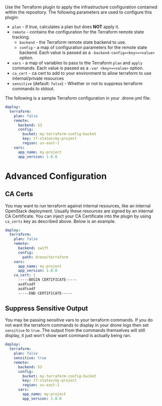 Use the Terraform plugin to apply the infrastructure configuration contained within the repository. The following parameters are used to configure this plugin:

* `plan` - if true, calculates a plan but does __NOT__ apply it.
* `remote` - contains the configuration for the Terraform remote state tracking.
  * `backend` - the Terraform remote state backend to use.
  * `config` - a map of configuration parameters for the remote state backend. Each value is passed as a `-backend-config=<key>=<value>` option.
* `vars` - a map of variables to pass to the Terraform `plan` and `apply` commands. Each value is passed as a `-var
 <key>=<value>` option.
* `ca_cert` - ca cert to add to your environment to allow terraform to use internal/private resources
* `sensitive` (default: `false`) - Whether or not to suppress terraform commands to stdout.

The following is a sample Terraform configuration in your .drone.yml file:

```yaml
deploy:
  terraform:
    plan: false
    remote:
      backend: S3
      config:
        bucket: my-terraform-config-bucket
        key: tf-states/my-project
        region: us-east-1
    vars:
      app_name: my-project
      app_version: 1.0.0
```

# Advanced Configuration

## CA Certs
You may want to run terraform against internal resources, like an internal
OpenStack deployment.  Usually these resources are signed by an internal
CA Certificate.  You can inject your CA Certificate into the plugin by using
`ca_certs` key as described above.  Below is an example.

```yaml
deploy:
  terraform:
    plan: false
    remote:
      backend: swift
      config:
        path: drone/terraform
    vars:
      app_name: my-project
      app_version: 1.0.0
    ca_cert: |
      -----BEGIN CERTIFICATE-----
      asdfsadf
      asdfsadf
      -----END CERTIFICATE-----
```

## Suppress Sensitive Output
You may be passing sensitive vars to your terraform commands.  If you do not want
the terraform commands to display in your drone logs then set `sensitive` to `true`.
The output from the commands themselves will still display, it just won't show
want command is actually being ran.

```yaml
deploy:
  terraform:
    plan: false
    sensitive: true
    remote:
      backend: S3
      config:
        bucket: my-terraform-config-bucket
        key: tf-states/my-project
        region: us-east-1
      vars:
        app_name: my-project
        app_version: 1.0.0
```
